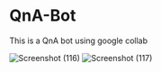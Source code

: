 # QnA-Bot
This is a QnA bot using google collab

![Screenshot (116)](https://github.com/user-attachments/assets/b4f66562-700d-4537-9dbb-ff753a9cde86)
![Screenshot (117)](https://github.com/user-attachments/assets/caf02686-d151-4ff1-a4d5-3b1a385fa590)
